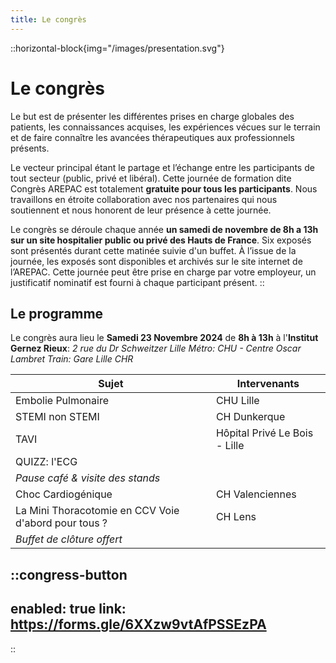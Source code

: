 ```yaml
---
title: Le congrès
---
```


::horizontal-block{img="/images/presentation.svg"}
# Le congrès

Le but est de présenter les différentes prises en charge globales des patients, les connaissances acquises, les expériences vécues sur le terrain et de faire connaître les avancées thérapeutiques aux professionnels présents.

Le vecteur principal étant le partage et l’échange entre les participants de tout secteur (public, privé et libéral). Cette journée de formation dite Congrès AREPAC est totalement **gratuite pour tous les participants**. Nous travaillons en étroite collaboration avec nos partenaires qui nous soutiennent et nous honorent de leur présence à cette journée.

Le congrès se déroule chaque année **un samedi de novembre de 8h a 13h sur un site hospitalier public ou privé des Hauts de France**. Six exposés sont présentés durant cette matinée suivie d'un buffet. À l’issue de la journée, les exposés sont disponibles et archivés sur le site internet de l’AREPAC. Cette journée peut être prise en charge par votre employeur, un justificatif nominatif est fourni à chaque participant présent.
::

## Le programme

Le congrès aura lieu le **Samedi 23 Novembre 2024** de **8h à 13h** à l'**Institut Gernez Rieux**:
_2 rue du Dr Schweitzer Lille_
_Métro: CHU - Centre Oscar Lambret_
_Train: Gare Lille CHR_

| Sujet                                                | Intervenants                  |
|------------------------------------------------------|-------------------------------|
| Embolie Pulmonaire                                   | CHU Lille                     |
| STEMI non STEMI                                      | CH Dunkerque                  |
| TAVI                                                 | Hôpital Privé Le Bois - Lille |
| QUIZZ: l'ECG                                         |                               |
| _Pause café & visite des stands_                     |                               |
| Choc Cardiogénique                                   | CH Valenciennes               |
| La Mini Thoracotomie en CCV Voie d'abord pour tous ? | CH Lens                       |
| _Buffet de clôture offert_                           |                               |

::congress-button
---
enabled: true
link: https://forms.gle/6XXzw9vtAfPSSEzPA
---
::
